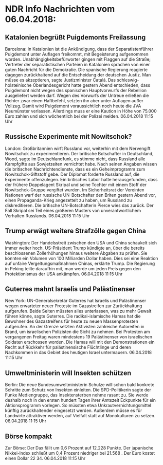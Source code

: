 # NDR Info Nachrichten vom 06.04.2018:


## Katalonien begrüßt Puigdemonts Freilassung
Barcelona: In Katalonien ist die Ankündigung, dass der Separatistenführer Puigdemont unter Auflagen freikommt, mit Begeisterung aufgenommen worden. Unabhängigkeitsbefürworter gingen mit Flaggen auf die Straße; Vertreter der separatistischen Parteien in Katalonien sprachen von einer guten Nachricht für die Demokratie. Die spanische Regierung reagierte dagegen zurückhaltend auf die Entscheidung der deutschen Justiz. Man müsse es akzeptieren, sagte Justizminister Catalá. Das schleswig-holsteinische Oberlandesgericht hatte gestern Abend entschieden, dass Puigdemont nicht wegen des spanischen Hauptvorwurfs der Rebellion ausgeliefert werden darf. Wegen des Vorwurfs der Untreue erließen die Richter zwar einen Haftbefehl, setzten ihn aber unter Auflagen außer Vollzug. Damit wird Puigdemont voraussichtlich noch heute die JVA Neumünster verlassen. Allerdings muss er eine Kaution in Höhe von 75.000 Euro zahlen und sich wöchentlich bei der Polizei melden. 06.04.2018 11:15 Uhr 

## Russische Experimente mit Nowitschok?
London: Großbritannien wirft Russland vor, weiterhin mit dem Nervengift Nowitschok zu experimentieren. Der britische Botschafter in Deutschland, Wood, sagte im Deutschlandfunk, es stimme nicht, dass Russland alle Kampfgifte aus Sowjetzeiten vernichtet habe. Nach seinen Angaben wissen die britischen Nachrichtendienste, dass es ein Geheimprogramm zum Nowitschok-Giftstoff gebe. Der Diplomat forderte Russland auf, die Experimente offenzulegen. Ein britisches Labor hatte herausgefunden, dass der frühere Doppelagent Skripal und seine Tochter mit einem Stoff der Nowitschok-Gruppe vergiftet wurden. Im Sicherheitsrat der Vereinten Nationen warf der russische UN-Botschafter den Briten gestern Abend vor, einen Propaganda-Krieg angezettelt zu haben, um Russland zu diskreditieren. Die britische UN-Botschafterin Pierce wies das zurück. Der Fall Skripal sei Teil eines größeren Musters von unverantwortlichem Verhalten Russlands. 06.04.2018 11:15 Uhr 

## Trump erwägt weitere Strafzölle gegen China
Washington: Der Handelsstreit zwischen den USA und China schaukelt sich immer weiter hoch. US-Präsident Trump kündigte an, über die bereits beschlossenen Zollerhöhungen hinaus weitere Abgaben zu prüfen. Sie könnten ein Volumen von 100 Milliarden Dollar haben. Dies sei eine Reaktion auf unfaire Vergeltungsmaßnahmen Chinas, erklärte Trump. Die Regierung in Peking teilte daraufhin mit, man werde um jeden Preis gegen den Protektionismus der USA ankämpfen. 06.04.2018 11:15 Uhr 

## Guterres mahnt Israelis und Palästinenser
New York:	UN-Generalsekretär Guterres hat Israelis und Palästinenser wegen erwarteter neuer Proteste im Gazastreifen zur Zurückhaltung aufgerufen. Beide Seiten müssten alles unterlassen, was zu mehr Gewalt führen könne, sagte Guterres. Die radikal-islamische Hamas hat die Bewohner des Gazastreifens für heute zu neuen Massenprotesten aufgerufen. An der Grenze setzten Aktivisten zahlreiche Autoreifen in Brand, um israelischen Polizisten die Sicht zu nehmen. Bei Protesten am vergangenen Freitag waren mindestens 19 Palästinenser von israelischen Soldaten erschossen worden. Die Hamas will mit den Demonstrationen ein Recht auf Rückkehr für palästinensische Flüchtlinge und deren Nachkommen in das Gebiet des heutigen Israel untermauern. 06.04.2018 11:15 Uhr 

## Umweltministerin will Insekten schützen
Berlin: Die neue Bundesumweltministerin Schulze will schon bald konkrete Schritte zum Schutz von Insekten einleiten. Die SPD-Politikerin sagte der Funke Mediengruppe, das Insektensterben nehme rasant zu. Sie werde deshalb noch in den ersten hundert Tagen ihrer Amtszeit Eckpunkte für ein Aktionsprogramm vorlegen. So müssten etwa Unkrautvernichtungsmittel künftig zurückhaltender eingesetzt werden. Außerdem müsse es für Landwirte attraktiver werden, auf Vielfalt statt auf Monokulturen zu setzen. 06.04.2018 11:15 Uhr 

## Börse kompakt
Zur Börse: Der Dax fällt um 0,6 Prozent auf 12.228  Punkte. Der japanische Nikkei-Index schließt um 0,4 Prozent niedriger bei 21.568 . Der Euro kostet einen Dollar 22 34. 06.04.2018 11:15 Uhr 
